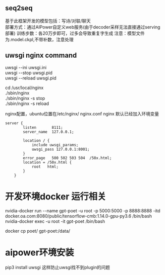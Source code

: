 ## seq2seq
基于此框架开发的模型包括：写诗/对联/聊天  
部署方式：通过AIPower自定义web服务(由于decoder采样无法直接通过serving部署)
训练步数：各20万步即可，过多会导致重复字生成
注意：模型文件为.model.ckpl,不带补数，注意处理

## uwsgi nginx command
uwsgi --ini uwsgi.ini  
uwsgi --stop uwsgi.pid  
uwsgi --reload uwsgi.pid  

cd /usr/local/nginx  
./sbin/nginx  
./sbin/nginx -s stop  
./sbin/nginx -s reload  


nginx配置，ubuntu位置在/etc/nginx/
nginx.conf
nginx 默认已经加入环境变量
```
server {
        listen       8111;
        server_name  127.0.0.1;

        location / {
            include uwsgi_params;
            uwsgi_pass 127.0.0.1:8001;
        }
        error_page   500 502 503 504  /50x.html;
        location = /50x.html {
            root   html;
        }
    }
```

# 开发环境docker 运行相关
 nvidia-docker run  --name gpt-poet -u root -p 5000:5000 -p 8888:8888 -itd docker.oa.com:8080/public/tensorflow-cmb:1.14.0-gpu-py3.6 /bin/bash  
 nvidia-docker exec -u root -it gpt-poet /bin/bash 
 
 docker cp poet/ gpt-poet:/data/
 
# aipower环境安装
pip3 install uwsgi 
这样防止uwsgi找不到plugin的问题

